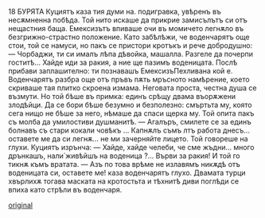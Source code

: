 ﻿18
БУРЯТА
Куциятъ каза тия думи на. подигравка, увѣренъ въ несѫмненна побѣда. Той нито искаше да прикрие замисълътъ си отъ нещастния баща.
Емексизътъ впиваше очи въ момичето легнѫло въ безгрижно-страстно положение. Като забѣлѣжи, че воденчарятъ още стои, той се намуси, но пакъ се пристори кротъкъ и рече добродушно:
— Чорбаджи, ти си ималъ лѣпа дѣвойка, машалла. Разгеле да почерпи гоститѣ... Хайде иди за ракия, а ние ще пазимъ воденицата. Послѣ прибави заплашително: ти познавашъ ЕмексизъПехливана кой е.
Воденчарятъ разбра още отъ пръвъ пѫть мръсното намѣрение, което скриваше тая плитко скроена измама. Неговата проста, честна душа се възмути. Но той бѣше въ примка: единъ срѣщу двама въорѫжени злодѣйци. Да се бори бѣше безумно и безполезно: смъртьта му, която сега нищо не бѣше за него, нѣмаше да спаси щерка му. Той опита пакъ съ молба да умилостиви душманитѣ.
— Агалъръ, смилете се за единъ болнавъ съ стари кокали човѣкъ ... Капнѫлъ съмъ лтъ работа днесъ... оставете ме да си легнѫ... не ми зачерняйте лицето.
Той говореше на глухи. Куциятъ изрънча:
— Хайде, хайде челеби, че сме жъдни... много дрънкашъ, нали́ живѣйшъ на воденица ?... Върви за ракия! И той го тикнѫ къмъ вратата.
— Азъ по това врѣме не излавямъ никѫдѣ отъ воденицата си, оставете ме! каза воденчарятъ глухо.
Двамата турци хвърлихѫ тогава маската на кротостьта и тѣхнитѣ диви поглѣди се впиха като стрѣли въ воденчаря.

[original](images/025.jpg)